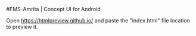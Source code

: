 #FMS-Amrita | Concept UI for Android

Open https://htmlpreview.github.io/ and paste the "index.html" file location to preview it.
